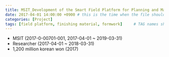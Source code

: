 ```yaml
---
title: MSIT_Development of the Smart Field Platform for Planning and Managing Building Construction
date: 2017-04-01 14:00:00 +0900 # this is the time when the file should be shown to public
categories: [Project]
tags: [field platform, finishing material, formwork]     # TAG names should always be lowercase
---
```


- MSIT (2017-0-00701-001, 2017-04-01 ~ 2019-03-31)
- Researcher (2017-04-01 ~ 2018-03-31)
- 1,200 million korean won (2017)